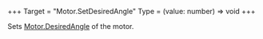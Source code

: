 +++
Target = "Motor.SetDesiredAngle"
Type = (value: number) => void
+++

Sets [Motor.DesiredAngle](https://developer.roblox.com/api-reference/property/Motor/DesiredAngle) of the motor.